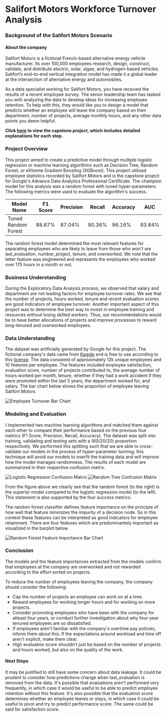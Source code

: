 # Salifort Motors Workforce Turnover Analysis

### Background of the Salifort Motors Scenario

#### About the company

Salifort Motors is a fictional French-based alternative energy vehicle manufacturer. Its over 100,000 employees research, design, construct, validate, and distribute electric, solar, algae, and hydrogen-based vehicles. Salifort’s end-to-end vertical integration model has made it a global leader at the intersection of alternative energy and automobiles.

As a data specialist working for Salifort Motors, you have received the results of a recent employee survey. The senior leadership team has tasked you with analyzing the data to develop ideas for increasing employee retention. To help with this, they would like you to design a model that predicts whether an employee will leave the company based on their department, number of projects, average monthly hours, and any other data points you deem helpful.

**Click [here](https://github.com/ananda-ramiah/Salifort-Motors-Workforce-Turnover-Analysis/blob/main/Activity_%20Course%207%20Salifort%20Motors%20project%20lab.ipynb) to view the capstone project, which includes detailed explanations for each step.**

### Project Overview

This project aimed to create a predictive model through multiple logistic regression or machine learning algorithms such as Decision Tree, Random Forest, or eXtreme Gradient Boosting (XGBoost). This project utilized employee statistics recorded by Salifort Motors and is the capstone project for Google's Advance Data Analytics Professional Certificate. The champion model for this analysis was a random forest with tuned hyper-parameters. The following metrics were used to evaluate the algorithm's success.

| Model Name	| F1 Score | Precision |	Recall | Accuracy | AUC |
| ----------  | -------- | --------- | ------- | -------- | -------- |
|Tuned Random Forest|	88.67%	| 87.04% |	90.36%	| 96.16% | 93.84% |

The random forest model determined the most relevant features for separating employees who are likely to leave from those who won't are last_evaluation, number_project, tenure, and overworked. We note that the latter feature was engineered and represents the employees who worked over 175 hours in a month or not.

### Business Understanding

During the Exploratory Data Analysis process, we observed that salary and department are not leading factors for employee turnover rates. We see that the number of projects, hours worked, tenure and recent evaluation scores are good indicators of employee turnover. Another important aspect of this project was to determine the best way to invest in employee training and resources without losing skilled workers. Thus, our recommendations would be to have better allocations of projects and improve processes to reward long-tenured and overworked employees.

### Data Understanding

The dataset was artificially generated by Google for this project. The fictional company's data came from [Kaggle](https://www.kaggle.com/datasets/mfaisalqureshi/hr-analytics-and-job-prediction?select=HR_comma_sep.csv) and is free to use according to this [license](https://creativecommons.org/publicdomain/zero/1.0/). The data consisted of approximately 12k unique employees and 10 features per employee. The features included employee satisfaction, evaluation score, number of projects contributed to, the average number of hours worked per month, tenure, whether if they had a work accident if they were promoted within the last 5 years, the department worked for, and salary. The bar chart below shows the proportion of employee leaving Salifort Motors

  ![Employee Turnover Bar Chart](https://github.com/user-attachments/assets/a8a77a2b-4d42-4a57-9a29-e23a933ae855)

### Modeling and Evaluation

I implemented two machine learning algorithms and matched them against each other to compare their performance based on the previous four metrics (F1 Score, Precision, Recall, Accuracy). The dataset was split into training, validating and testing sets with a (60/20/20) proportion respectively. We performed this splitting such that we are able to cross-validate our models in the process of hyper-parameter tunning; this technique will avoid our models to overfit the training data and will improve how the model manages randomness. The results of each model are summarized in their respective confusion matrix.

![Logistic Regression Confusion Matrix](https://github.com/user-attachments/assets/70d76271-8fc1-4465-bbe3-f6bad9491561)
![Random Tree Confusion Matrix](https://github.com/user-attachments/assets/4cc612aa-bae5-41ed-9177-8be8d532ced6)

From the figure above we clearly see that the random forest (to the right) is the superior model compared to the logistic regression model (to the left).
This statement is also supported by the four success metrics.

The random forest classifier defines feature importance on the principle of how well that feature minimizes the impurity of a decision node. So in this context these features can be interpreted as good indicators for employee retainment. There are four features which are predominantely important as visualized in the barplot below.

![Random Forest Feature Importance Bar Chart](https://github.com/user-attachments/assets/9c0a7c1b-8b41-49ec-90ba-e91ab2b8f210)


### Conclusion

The models and the feature importances extracted from the models confirm that employees at the company are overworked and not rewarded according to the effort exrted on projects.

To reduce the number of employees leaving the company, the company should consider the following:

- Cap the number of projects an employee can work on at a time.
- Reward employees for working longer hours and for working on more projects.
- Consider promoting employees who have been with the company for atleast four years, or conduct further investigation about why four-year tenured employees are so dissatisfied.
- If employees aren't familiar with the company's overtime pay policies, inform them about this. If the expectations around workload and time off aren't explicit, make them clear.
- High evaluation score shouldn't just be based on the number of projects and hours worked, but also on the quality of the work.

#### Next Steps

It may be justified to still have some concern about data leakage. It could be prudent to consider how predictions change when last_evaluation is removed from the data. It's possible that evaluations aren't performed very frequently, in which case it would be useful to be able to predict employee retention without this feature. It's also possible that the evaluation score determines whether an employee leaves or stays, in which case it could be useful to pivot and try to predict performance score. The same could be said for satisfaction score.
